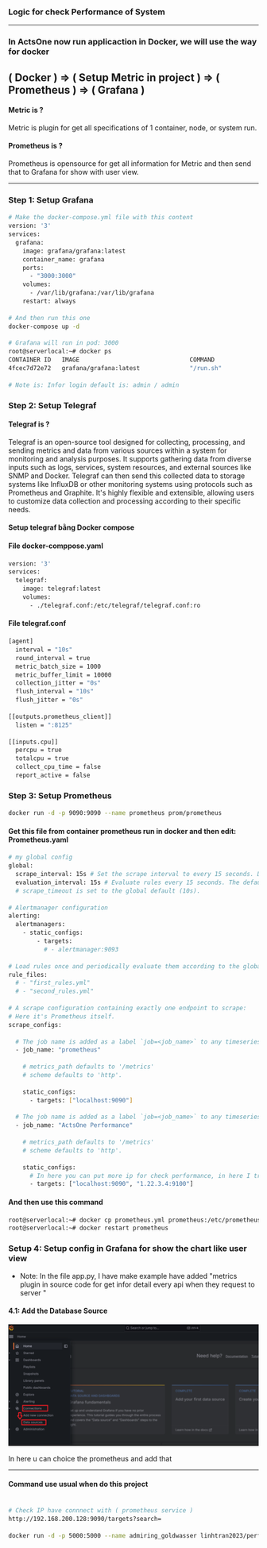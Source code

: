 ### Logic for check Performance of System 

-----

### In ActsOne now run applicaction in Docker, we will use the way for docker

## ( Docker ) => ( Setup Metric in project ) => ( Prometheus ) => ( Grafana )

#### Metric is ?

Metric is plugin for get all specifications of 1 container, node, or system run.

#### Prometheus is ?

Prometheus is opensource for get all information for Metric and then send that to Grafana for show with user view.

-----

### Step 1: Setup Grafana

```bash 
# Make the docker-compose.yml file with this content 
version: '3'
services:
  grafana:
    image: grafana/grafana:latest
    container_name: grafana
    ports:
      - "3000:3000"
    volumes:
      - /var/lib/grafana:/var/lib/grafana
    restart: always

# And then run this one 
docker-compose up -d

# Grafana will run in pod: 3000
root@serverlocal:~# docker ps
CONTAINER ID   IMAGE                               COMMAND                  CREATED          STATUS             PORTS                                       NAMES
4fcec7d72e72   grafana/grafana:latest              "/run.sh"                4 hours ago      Up About an hour   0.0.0.0:3000->3000/tcp, :::3000->3000/tcp   grafana

# Note is: Infor login default is: admin / admin 
```

### Step 2: Setup Telegraf

#### Telegraf is ?

Telegraf is an open-source tool designed for collecting, processing, and sending metrics and data from various sources within a system for monitoring and analysis purposes. It supports gathering data from diverse inputs such as logs, services, system resources, and external sources like SNMP and Docker. Telegraf can then send this collected data to storage systems like InfluxDB or other monitoring systems using protocols such as Prometheus and Graphite. It's highly flexible and extensible, allowing users to customize data collection and processing according to their specific needs.
 

#### Setup telegraf bằng Docker compose 

#### File docker-comppose.yaml
```bash
version: '3'
services:
  telegraf:
    image: telegraf:latest
    volumes:
      - ./telegraf.conf:/etc/telegraf/telegraf.conf:ro
```

#### File telegraf.conf
```bash
[agent]
  interval = "10s"
  round_interval = true
  metric_batch_size = 1000
  metric_buffer_limit = 10000
  collection_jitter = "0s"
  flush_interval = "10s"
  flush_jitter = "0s"

[[outputs.prometheus_client]]
  listen = ":8125"

[[inputs.cpu]]
  percpu = true
  totalcpu = true
  collect_cpu_time = false
  report_active = false
```
 
### Step 3: Setup Prometheus

```bash
docker run -d -p 9090:9090 --name prometheus prom/prometheus
```

#### Get this file from container prometheus run in docker and then edit: Prometheus.yaml
```bash
# my global config
global:
  scrape_interval: 15s # Set the scrape interval to every 15 seconds. Default is every 1 minute.
  evaluation_interval: 15s # Evaluate rules every 15 seconds. The default is every 1 minute.
  # scrape_timeout is set to the global default (10s).

# Alertmanager configuration
alerting:
  alertmanagers:
    - static_configs:
        - targets:
          # - alertmanager:9093

# Load rules once and periodically evaluate them according to the global 'evaluation_interval'.
rule_files:
  # - "first_rules.yml"
  # - "second_rules.yml"

# A scrape configuration containing exactly one endpoint to scrape:
# Here it's Prometheus itself.
scrape_configs:

  # The job name is added as a label `job=<job_name>` to any timeseries scraped from this config.
  - job_name: "prometheus"

    # metrics_path defaults to '/metrics'
    # scheme defaults to 'http'.

    static_configs:
      - targets: ["localhost:9090"]

  # The job name is added as a label `job=<job_name>` to any timeseries scraped from this config.
  - job_name: "ActsOne Performance"

    # metrics_path defaults to '/metrics'
    # scheme defaults to 'http'.

    static_configs:
      # In here you can put more ip for check performance, in here I trust make example
      - targets: ["localhost:9090", "1.22.3.4:9100"] 

```

#### And then use this command 

```bash 
root@serverlocal:~# docker cp prometheus.yml prometheus:/etc/prometheus/prometheus.yml
root@serverlocal:~# docker restart prometheus
```

### Setup 4: Setup config in Grafana for show the chart like user view

* Note: In the file app.py, I have make example have added "metrics plugin in source code for get infor detail every api when they request to server "

#### 4.1: Add the Database Source
![VM](imagesDocs/1.png)

In here u can choice the prometheus and add that

----

#### Command use usual when do this project 

```bash 

# Check IP have connnect with ( prometheus service )
http://192.168.200.128:9090/targets?search=

docker run -d -p 5000:5000 --name admiring_goldwasser linhtran2023/performance_test:v06

```
